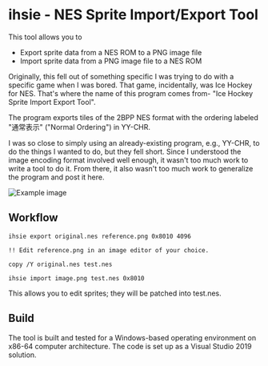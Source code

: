 # ihsie - NES Sprite Import/Export Tool
This tool allows you to
* Export sprite data from a NES ROM to a PNG image file
* Import sprite data from a PNG image file to a NES ROM

Originally, this fell out of something specific I was trying to do with a specific game when I was bored. That game, incidentally, was Ice Hockey for NES. That's where the name of this program comes from- "Ice Hockey Sprite Import Export Tool". 

The program exports tiles of the 2BPP NES format with the ordering labeled "通常表示" ("Normal Ordering") in YY-CHR.

I was so close to simply using an already-existing program, e.g., YY-CHR, to do the things I wanted to do, but they fell short. Since I understood the image encoding format involved well enough, it wasn't too much work to write a tool to do it. From there, it also wasn't too much work to generalize the program and post it here.

![Example image](https://raw.githubusercontent.com/clandrew/ihsie/master/Demo.gif "Example image")

## Workflow
```
ihsie export original.nes reference.png 0x8010 4096

!! Edit reference.png in an image editor of your choice.

copy /Y original.nes test.nes

ihsie import image.png test.nes 0x8010
```

This allows you to edit sprites; they will be patched into test.nes.

## Build
The tool is built and tested for a Windows-based operating environment on x86-64 computer architecture. The code is set up as a Visual Studio 2019 solution.
